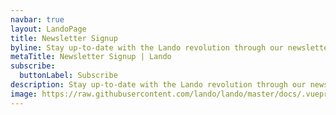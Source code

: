 ```yaml
---
navbar: true
layout: LandoPage
title: Newsletter Signup
byline: Stay up-to-date with the Lando revolution through our newsletter.
metaTitle: Newsletter Signup | Lando
subscribe:
  buttonLabel: Subscribe  
description: Stay up-to-date with the Lando revolution through our newsletter.
image: https://raw.githubusercontent.com/lando/lando/master/docs/.vuepress/public/images/hero-pink.png
---
```


